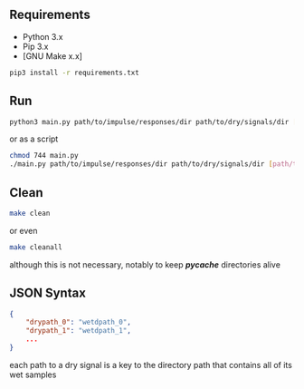 ## Requirements

- Python 3.x
- Pip 3.x
- [GNU Make x.x]

```bash
pip3 install -r requirements.txt
```

## Run

```bash
python3 main.py path/to/impulse/responses/dir path/to/dry/signals/dir [path/to/output/dir]
```

or as a script

```bash
chmod 744 main.py
./main.py path/to/impulse/responses/dir path/to/dry/signals/dir [path/to/output/dir]
```

## Clean

```bash
make clean
```

or even

```bash
make cleanall
```

although this is not necessary, notably to keep *__pycache__* directories alive

## JSON Syntax

```json
{
	"drypath_0": "wetdpath_0",
	"drypath_1": "wetdpath_1",
	...
}
```

each path to a dry signal is a key to the directory path that contains all of its wet samples